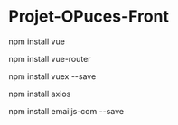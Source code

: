 # Projet-OPuces-Front

npm install vue

npm install vue-router

npm install vuex --save

npm install axios

npm install emailjs-com --save
